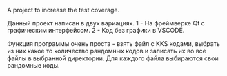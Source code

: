 A project to increase the test coverage.

Данный проект написан в двух вариациях.
1 - На фреймверке Qt с графическим интерфейсом.
2 - Код без графики в VSCODE.

Функция программы очень проста - взять файл с KKS кодами, выбрать из них какое то количество рандомных кодов и записать их во все файлы в выбранной директории. Для каждого файла выбираются свои рандомные коды.

